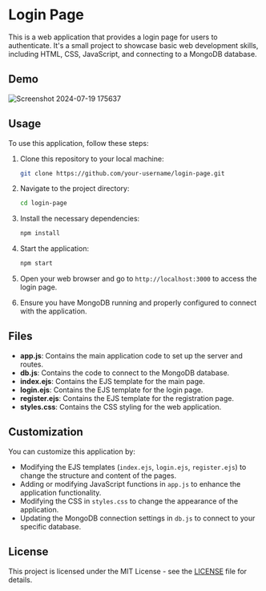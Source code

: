 # Login Page

This is a web application that provides a login page for users to authenticate. It's a small project to showcase basic web development skills, including HTML, CSS, JavaScript, and connecting to a MongoDB database.

## Demo

![Screenshot 2024-07-19 175637](https://github.com/user-attachments/assets/d0662c4d-5cda-4839-ac24-7eb083c4f04d)

## Usage

To use this application, follow these steps:

1. Clone this repository to your local machine:

    ```bash
    git clone https://github.com/your-username/login-page.git
    ```

2. Navigate to the project directory:

    ```bash
    cd login-page
    ```

3. Install the necessary dependencies:

    ```bash
    npm install
    ```

4. Start the application:

    ```bash
    npm start
    ```

5. Open your web browser and go to `http://localhost:3000` to access the login page.

6. Ensure you have MongoDB running and properly configured to connect with the application.

## Files

- **app.js**: Contains the main application code to set up the server and routes.
- **db.js**: Contains the code to connect to the MongoDB database.
- **index.ejs**: Contains the EJS template for the main page.
- **login.ejs**: Contains the EJS template for the login page.
- **register.ejs**: Contains the EJS template for the registration page.
- **styles.css**: Contains the CSS styling for the web application.

## Customization

You can customize this application by:

- Modifying the EJS templates (`index.ejs`, `login.ejs`, `register.ejs`) to change the structure and content of the pages.
- Adding or modifying JavaScript functions in `app.js` to enhance the application functionality.
- Modifying the CSS in `styles.css` to change the appearance of the application.
- Updating the MongoDB connection settings in `db.js` to connect to your specific database.

## License

This project is licensed under the MIT License - see the [LICENSE](LICENSE) file for details.
